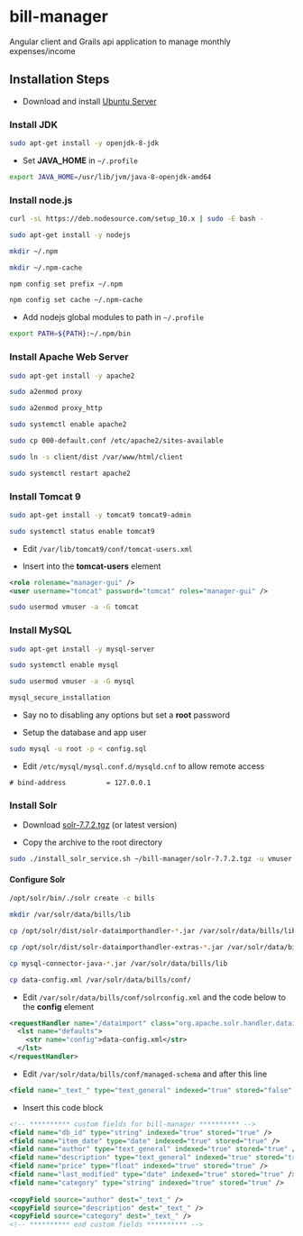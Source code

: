 bill-manager
=============

Angular client and Grails api application to manage monthly expenses/income

## Installation Steps

* Download and install [Ubuntu Server](https://ubuntu.com/download/server)

### Install JDK

```bash
sudo apt-get install -y openjdk-8-jdk
```

* Set **JAVA_HOME** in `~/.profile`
```bash
export JAVA_HOME=/usr/lib/jvm/java-8-openjdk-amd64
```

### Install node.js

```bash
curl -sL https://deb.nodesource.com/setup_10.x | sudo -E bash -

sudo apt-get install -y nodejs

mkdir ~/.npm

mkdir ~/.npm-cache

npm config set prefix ~/.npm

npm config set cache ~/.npm-cache
```

* Add nodejs global modules to path in `~/.profile`

```bash
export PATH=${PATH}:~/.npm/bin
```

### Install Apache Web Server

```bash
sudo apt-get install -y apache2

sudo a2enmod proxy

sudo a2enmod proxy_http

sudo systemctl enable apache2

sudo cp 000-default.conf /etc/apache2/sites-available

sudo ln -s client/dist /var/www/html/client

sudo systemctl restart apache2
```

### Install Tomcat 9

``` bash
sudo apt-get install -y tomcat9 tomcat9-admin

sudo systemctl status enable tomcat9
```

* Edit `/var/lib/tomcat9/conf/tomcat-users.xml`

* Insert into the **tomcat-users** element

```xml
<role rolename="manager-gui" />
<user username="tomcat" password="tomcat" roles="manager-gui" />
```

```bash
sudo usermod vmuser -a -G tomcat
```

### Install MySQL

```bash
sudo apt-get install -y mysql-server

sudo systemctl enable mysql

sudo usermod vmuser -a -G mysql

mysql_secure_installation
```

* Say no to disabling any options but set a **root** password

* Setup the database and app user

```bash
sudo mysql -u root -p < config.sql
```
* Edit `/etc/mysql/mysql.conf.d/mysqld.cnf` to allow remote access

```
# bind-address          = 127.0.0.1
```

### Install Solr

* Download [solr-7.7.2.tgz](https://www.apache.org/dyn/closer.lua/lucene/solr/7.7.2/solr-7.7.2.tgz) (or latest version)

* Copy the archive to the root directory

```bash
sudo ./install_solr_service.sh ~/bill-manager/solr-7.7.2.tgz -u vmuser
```

#### Configure Solr
```bash
/opt/solr/bin/./solr create -c bills

mkdir /var/solr/data/bills/lib

cp /opt/solr/dist/solr-dataimporthandler-*.jar /var/solr/data/bills/lib

cp /opt/solr/dist/solr-dataimporthandler-extras-*.jar /var/solr/data/bills/lib

cp mysql-connector-java-*.jar /var/solr/data/bills/lib

cp data-config.xml /var/solr/data/bills/conf/
```

* Edit `/var/solr/data/bills/conf/solrconfig.xml` and the code below to the **config** element

```xml
<requestHandler name="/dataimport" class="org.apache.solr.handler.dataimport.DataImportHandler">
  <lst name="defaults">
    <str name="config">data-config.xml</str>
  </lst>
</requestHandler>
```

* Edit `/var/solr/data/bills/conf/managed-schema` and after this line

```xml
<field name="_text_" type="text_general" indexed="true" stored="false" multiValued="true" />
```

* Insert this code block

```xml
<!-- ********** custom fields for bill-manager ********** -->
<field name="db_id" type="string" indexed="true" stored="true" />
<field name="item_date" type="date" indexed="true" stored="true" />
<field name="author" type="text_general" indexed="true" stored="true" />
<field name="description" type="text_general" indexed="true" stored="true" />
<field name="price" type="float" indexed="true" stored="true" />
<field name="last_modified" type="date" indexed="true" stored="true" />
<field name="category" type="string" indexed="true" stored="true" />
 
<copyField source="author" dest="_text_" />
<copyField source="description" dest="_text_" />
<copyField source="category" dest="_text_" />
<!-- ********** end custom fields ********** -->
```